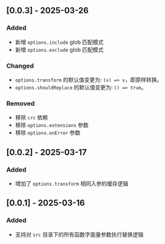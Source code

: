 ## [0.0.3] - 2025-03-26

### Added

- 新增 `options.include` glob 匹配模式
- 新增 `options.exclude` glob 匹配模式

### Changed
- `options.transform` 的默认值变更为: `(v) => v`，即原样转换。
- `options.shouldReplace` 的默认值变更为: `() => true`。

### Removed
- 移除 `crc` 依赖
- 移除 `options.extensions` 参数
- 移除 `options.onError` 参数

## [0.0.2] - 2025-03-17

### Added

- 增加了 `options.transform` 相同入参的缓存逻辑

## [0.0.1] - 2025-03-16

### Added

- 支持对 `src` 目录下的所有函数字面量参数执行替换逻辑